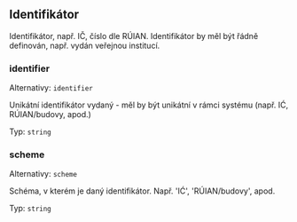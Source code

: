 ## Identifikátor

Identifikátor, např. IČ, číslo dle RÚIAN. Identifikátor by měl být řádně definován, např. vydán veřejnou institucí.

### identifier

Alternativy: `identifier`

Unikátní identifikátor vydaný - měl by být unikátní v rámci systému (např. IĆ, RÚIAN/budovy, apod.)

Typ: `string`

### scheme

Alternativy: `scheme`

Schéma, v kterém je daný identifikátor. Např. 'IĆ', 'RÚIAN/budovy', apod.

Typ: `string`

